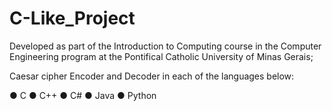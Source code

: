 # C-Like_Project

Developed as part of the Introduction to Computing course in the Computer Engineering program at the Pontifical Catholic University of Minas Gerais;

Caesar cipher Encoder and Decoder in each of the languages below:

● C
● C++
● C#
● Java
● Python

